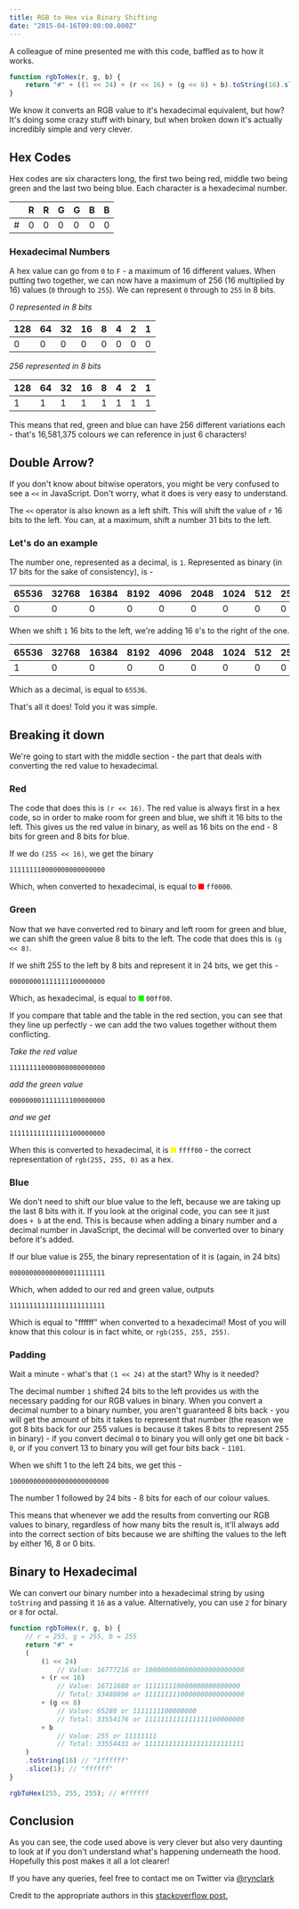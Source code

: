 ```yaml
---
title: RGB to Hex via Binary Shifting
date: "2015-04-16T09:00:00.000Z"
---
```


A colleague of mine presented me with this code, baffled as to how it works.

```js
function rgbToHex(r, g, b) {
    return "#" + ((1 << 24) + (r << 16) + (g << 8) + b).toString(16).slice(1);
}
```

We know it converts an RGB value to it's hexadecimal equivalent, but how? It's doing some crazy stuff with binary, but when broken down it's actually incredibly simple and very clever.

## Hex Codes

Hex codes are six characters long, the first two being red, middle two being green and the last two being blue. Each character is a hexadecimal number.

<div class="scroll" markdown="1">

|    | R | R | G | G | B | B |
|----|---|---|---|---|---|---|
| \# | 0 | 0 | 0 | 0 | 0 | 0 |

</div>

### Hexadecimal Numbers

A hex value can go from `0` to `F` - a maximum of 16 different values. When putting two together, we can now have a maximum of 256 (16 multiplied by 16) values (`0` through to `255`). We can represent `0` through to `255` in 8 bits.

*0 represented in 8 bits*

<div class="scroll" markdown="1">

|128|64|32|16|8|4|2|1|
|---|--|--|--|-|-|-|-|
|0  |0 |0 |0 |0|0|0|0|

</div>

*256 represented in 8 bits*

<div class="scroll" markdown="1">

|128|64|32|16|8|4|2|1|
|---|--|--|--|-|-|-|-|
|1  |1 |1 |1 |1|1|1|1|

</div>

This means that red, green and blue can have 256 different variations each - that's 16,581,375 colours we can reference in just 6 characters!

## Double Arrow?

If you don't know about bitwise operators, you might be very confused to see a `<<` in JavaScript. Don't worry, what it does is very easy to understand.

The `<<` operator is also known as a left shift. This will shift the value of `r` 16 bits to the left. You can, at a maximum, shift a number 31 bits to the left.

### Let's do an example

The number one, represented as a decimal, is `1`. Represented as binary (in 17 bits for the sake of consistency), is -

<div class="scroll" markdown="1">

|65536|32768|16384|8192|4096|2048|1024|512|256|128|64|32|16|8|4|2|1|
|-----|-----|-----|----|----|----|----|---|---|---|--|--|--|-|-|-|-|
|0    |0    |0    |0   |0   |0   |0   |0  |0  |0  |0 |0 |0 |0|0|0|1|


</div>

When we shift `1` 16 bits to the left, we're adding 16 `0`'s to the right of the one.

<div class="scroll" markdown="1">

|65536|32768|16384|8192|4096|2048|1024|512|256|128|64|32|16|8|4|2|1|
|-----|-----|-----|----|----|----|----|---|---|---|--|--|--|-|-|-|-|
|1    |0    |0    |0   |0   |0   |0   |0  |0  |0  |0 |0 |0 |0|0|0|0|

</div>

Which as a decimal, is equal to `65536`.

That's all it does! Told you it was simple.

## Breaking it down

We're going to start with the middle section - the part that deals with converting the red value to hexadecimal.

### Red

The code that does this is `(r << 16)`. The red value is always first in a hex code, so in order to make room for green and blue, we shift it 16 bits to the left. This gives us the red value in binary, as well as 16 bits on the end - 8 bits for green and 8 bits for blue.

If we do `(255 << 16)`, we get the binary

`111111110000000000000000`

Which, when converted to hexadecimal, is equal to <span style="width: 10px; height: 10px; display: inline-block; background: #ff0000"></span> `ff0000`.

### Green

Now that we have converted red to binary and left room for green and blue, we can shift the green value 8 bits to the left. The code that does this is `(g << 8)`.

If we shift 255 to the left by 8 bits and represent it in 24 bits, we get this -

`000000001111111100000000`

Which, as hexadecimal, is equal to <span style="width: 10px; height: 10px; display: inline-block; background: #00ff00"></span> `00ff00`.

If you compare that table and the table in the red section, you can see that they line up perfectly - we can add the two values together without them conflicting.

*Take the red value*

`111111110000000000000000`

*add the green value*

`000000001111111100000000`

*and we get*

`111111111111111100000000`

When this is converted to hexadecimal, it is <span style="width: 10px; height: 10px; display: inline-block; background: #ffff00"></span> `ffff00` - the correct representation of `rgb(255, 255, 0)` as a hex.

### Blue

We don't need to shift our blue value to the left, because we are taking up the last 8 bits with it. If you look at the original code, you can see it just does `+ b` at the end. This is because when adding a binary number and a decimal number in JavaScript, the decimal will be converted over to binary before it's added.

If our blue value is 255, the binary representation of it is (again, in 24 bits)

`000000000000000011111111`

Which, when added to our red and green value, outputs

`111111111111111111111111`

Which is equal to "ffffff" when converted to a hexadecimal! Most of you will know that this colour is in fact white, or `rgb(255, 255, 255)`.

### Padding

Wait a minute - what's that `(1 << 24)` at the start? Why is it needed?

The decimal number `1` shifted 24 bits to the left provides us with the necessary padding for our RGB values in binary. When you convert a decimal number to a binary number, you aren't guaranteed 8 bits back - you will get the amount of bits it takes to represent that number (the reason we got 8 bits back for our 255 values is because it takes 8 bits to represent 255 in binary) - if you convert decimal `0` to binary you will only get one bit back - `0`, or if you convert 13 to binary you will get four bits back - `1101`.

When we shift 1 to the left 24 bits, we get this -

`1000000000000000000000000`

The number 1 followed by 24 bits - 8 bits for each of our colour values.

This means that whenever we add the results from converting our RGB values to binary, regardless of how many bits the result is, it'll always add into the correct section of bits because we are shifting the values to the left by either 16, 8 or 0 bits.

## Binary to Hexadecimal

We can convert our binary number into a hexadecimal string by using `toString` and passing it `16` as a value. Alternatively, you can use `2` for binary or `8` for octal.

```js
function rgbToHex(r, g, b) {
    // r = 255, g = 255, b = 255
    return "#" +
    (
        (1 << 24)
            // Value: 16777216 or 1000000000000000000000000
        + (r << 16)
            // Value: 16711680 or 111111110000000000000000
            // Total: 33488896 or 1111111110000000000000000
        + (g << 8)
            // Value: 65280 or 1111111100000000
            // Total: 33554176 or 1111111111111111100000000
        + b
            // Value: 255 or 11111111
            // Total: 33554431 or 1111111111111111111111111
    )
    .toString(16) // "1ffffff"
    .slice(1); // "ffffff"
}

rgbToHex(255, 255, 255); // #ffffff
```

## Conclusion

As you can see, the code used above is very clever but also very daunting to look at if you don't understand what's happening underneath the hood. Hopefully this post makes it all a lot clearer!

If you have any queries, feel free to contact me on Twitter via <a href="https://twitter.com/rynclark" target="_blank">@rynclark</a>

Credit to the appropriate authors in this <a href="http://stackoverflow.com/questions/5623838/rgb-to-hex-and-hex-to-rgb" target="_blank">stackoverflow post.</a>
